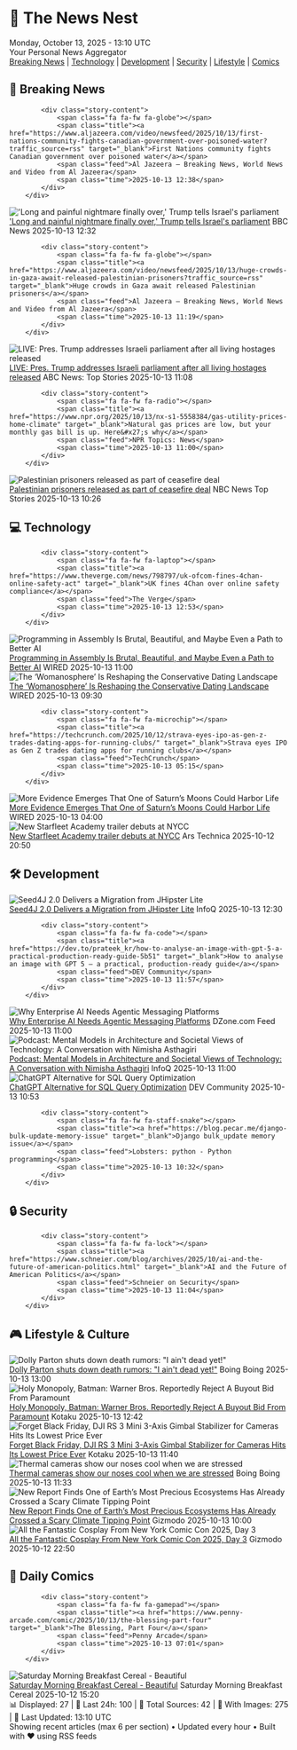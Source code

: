<!-- Processing 54 RSS feeds at 2025-10-13 13:09:58 UTC -->
<!-- Processing: XKCD -->
<!-- Processing: Dilbert -->
<!-- Processing: Cyanide & Happiness -->
<!-- Processing: Girl Genius -->
<!-- Processing: Dinosaur Comics -->
<!-- Processing: CNN Top Stories -->
<!-- Processing: CNN Breaking News -->
<!-- Processing: BBC World News -->
<!-- Processing: BBC Breaking News -->
<!-- Processing: Al Jazeera Breaking News -->
<!-- Processing: NPR News -->
<!-- Processing: CBC News -->
<!-- Error processing https://rss.cbc.ca/lineup/topstories.xml: The read operation timed out -->
<!-- Processing: Reuters Top News -->
<!-- Processing: Associated Press Breaking -->
<!-- Processing: The Verge -->
<!-- Processing: Ars Technica -->
<!-- Processing: Hacker News -->
<!-- Processing: StackOverflow Blog -->
<!-- Processing: It's FOSS -->
<!-- Processing: Red Hat Blog -->
<!-- Processing: Ubuntu Blog -->
<!-- Processing: InfoQ -->
<!-- Processing: Coding Horror -->
<!-- Processing: Kotaku -->
<!-- Processing: Boing Boing -->
<!-- Generated 8 new posts out of 25 feeds processed -->
<div class="newspaper-header">
    <h1 class="newspaper-title">📰 The News Nest</h1>
    <div class="newspaper-date">Monday, October 13, 2025 - 13:10 UTC</div>
    <div class="newspaper-subtitle">Your Personal News Aggregator</div>
</div>

<div class="newspaper-nav">
    <a href="#breaking">Breaking News</a> |
    <a href="#tech">Technology</a> |
    <a href="#dev">Development</a> |
    <a href="#security">Security</a> |
    <a href="#lifestyle">Lifestyle</a> |
    <a href="#webcomics">Comics</a>
</div>

<div class="news-section breaking-news" id="breaking">
<h2 class="section-header">🚨 Breaking News</h2>
<div class="stories-container">
<div class="story">
            
            <div class="story-content">
                <span class="fa fa-fw fa-globe"></span>
                <span class="title"><a href="https://www.aljazeera.com/video/newsfeed/2025/10/13/first-nations-community-fights-canadian-government-over-poisoned-water?traffic_source=rss" target="_blank">First Nations community fights Canadian government over poisoned water</a></span>
                <span class="feed">Al Jazeera – Breaking News, World News and Video from Al Jazeera</span>
                <span class="time">2025-10-13 12:38</span>
            </div>
        </div>
<div class="story">
            <img src="https://ichef.bbci.co.uk/ace/standard/240/cpsprodpb/01fa/live/8d3048d0-a82a-11f0-b741-177e3e2c2fc7.jpg" alt="&#x27;Long and painful nightmare finally over,&#x27; Trump tells Israel&#x27;s parliament" class="story-image" loading="lazy" onerror="this.style.display='none'">
            <div class="story-content">
                <span class="fa fa-fw fa-earth-americas"></span>
                <span class="title"><a href="https://www.bbc.com/news/articles/c709jxxrrvlo?at_medium=RSS&at_campaign=rss" target="_blank">&#x27;Long and painful nightmare finally over,&#x27; Trump tells Israel&#x27;s parliament</a></span>
                <span class="feed">BBC News</span>
                <span class="time">2025-10-13 12:32</span>
            </div>
        </div>
<div class="story">
            
            <div class="story-content">
                <span class="fa fa-fw fa-globe"></span>
                <span class="title"><a href="https://www.aljazeera.com/video/newsfeed/2025/10/13/huge-crowds-in-gaza-await-released-palestinian-prisoners?traffic_source=rss" target="_blank">Huge crowds in Gaza await released Palestinian prisoners</a></span>
                <span class="feed">Al Jazeera – Breaking News, World News and Video from Al Jazeera</span>
                <span class="time">2025-10-13 11:19</span>
            </div>
        </div>
<div class="story">
            <img src="https://s.abcnews.com/images/US/abcnewsl-abc-ml-250107_1736267930625_hpMain_4x3t_384.jpg" alt="LIVE:  Pres. Trump addresses Israeli parliament after all living hostages released" class="story-image" loading="lazy" onerror="this.style.display='none'">
            <div class="story-content">
                <span class="fa fa-fw fa-tv"></span>
                <span class="title"><a href="https://abcnews.go.com/Live/video/abcnews-live-41463246" target="_blank">LIVE:  Pres. Trump addresses Israeli parliament after all living hostages released</a></span>
                <span class="feed">ABC News: Top Stories</span>
                <span class="time">2025-10-13 11:08</span>
            </div>
        </div>
<div class="story">
            
            <div class="story-content">
                <span class="fa fa-fw fa-radio"></span>
                <span class="title"><a href="https://www.npr.org/2025/10/13/nx-s1-5558384/gas-utility-prices-home-climate" target="_blank">Natural gas prices are low, but your monthly gas bill is up. Here&#x27;s why</a></span>
                <span class="feed">NPR Topics: News</span>
                <span class="time">2025-10-13 11:00</span>
            </div>
        </div>
<div class="story">
            <img src="https://media-cldnry.s-nbcnews.com/image/upload/t_fit_1500w/mpx/2704722219/2025_10/1760351194410_f_vert_brk_palestinian_prisoners_release_251013_720x1280-aztglo.jpg" alt="Palestinian prisoners released as part of ceasefire deal" class="story-image" loading="lazy" onerror="this.style.display='none'">
            <div class="story-content">
                <span class="fa fa-fw fa-broadcast-tower"></span>
                <span class="title"><a href="https://www.nbcnews.com/video/shorts/palestinian-prisoners-released-as-part-of-ceasefire-deal-249762373503" target="_blank">Palestinian prisoners released as part of ceasefire deal</a></span>
                <span class="feed">NBC News Top Stories</span>
                <span class="time">2025-10-13 10:26</span>
            </div>
        </div>
</div>
</div>
<div class="news-section tech-news" id="tech">
<h2 class="section-header">💻 Technology</h2>
<div class="stories-container">
<div class="story">
            
            <div class="story-content">
                <span class="fa fa-fw fa-laptop"></span>
                <span class="title"><a href="https://www.theverge.com/news/798797/uk-ofcom-fines-4chan-online-safety-act" target="_blank">UK fines 4Chan over online safety compliance</a></span>
                <span class="feed">The Verge</span>
                <span class="time">2025-10-13 12:53</span>
            </div>
        </div>
<div class="story">
            <img src="https://media.wired.com/photos/68e6c45f693f7ce213ae491f/master/pass/MR%20011%20'Assembly%20Codes'.jpg" alt="Programming in Assembly Is Brutal, Beautiful, and Maybe Even a Path to Better AI" class="story-image" loading="lazy" onerror="this.style.display='none'">
            <div class="story-content">
                <span class="fa fa-fw fa-bolt"></span>
                <span class="title"><a href="https://www.wired.com/story/programming-assembly-artificial-intelligence/" target="_blank">Programming in Assembly Is Brutal, Beautiful, and Maybe Even a Path to Better AI</a></span>
                <span class="feed">WIRED</span>
                <span class="time">2025-10-13 11:00</span>
            </div>
        </div>
<div class="story">
            <img src="https://media.wired.com/photos/68d5b99da0b397cb2d09d6e2/master/pass/Conservative-OnlyFans-Star-Anya-Lacey-Tradwife-Dating-Site-Culture-IMG_4355.jpg" alt="The ‘Womanosphere’ Is Reshaping the Conservative Dating Landscape" class="story-image" loading="lazy" onerror="this.style.display='none'">
            <div class="story-content">
                <span class="fa fa-fw fa-bolt"></span>
                <span class="title"><a href="https://www.wired.com/story/the-womanosphere-is-reshaping-the-conservative-dating-landscape/" target="_blank">The ‘Womanosphere’ Is Reshaping the Conservative Dating Landscape</a></span>
                <span class="feed">WIRED</span>
                <span class="time">2025-10-13 09:30</span>
            </div>
        </div>
<div class="story">
            
            <div class="story-content">
                <span class="fa fa-fw fa-microchip"></span>
                <span class="title"><a href="https://techcrunch.com/2025/10/12/strava-eyes-ipo-as-gen-z-trades-dating-apps-for-running-clubs/" target="_blank">Strava eyes IPO as Gen Z trades dating apps for running clubs</a></span>
                <span class="feed">TechCrunch</span>
                <span class="time">2025-10-13 05:15</span>
            </div>
        </div>
<div class="story">
            <img src="https://media.wired.com/photos/68e3e026f36681f1f18c8cb7/master/pass/encelado.jpg" alt="More Evidence Emerges That One of Saturn’s Moons Could Harbor Life" class="story-image" loading="lazy" onerror="this.style.display='none'">
            <div class="story-content">
                <span class="fa fa-fw fa-bolt"></span>
                <span class="title"><a href="https://www.wired.com/story/more-evidence-emerges-that-one-of-saturns-moons-could-harbor-life/" target="_blank">More Evidence Emerges That One of Saturn’s Moons Could Harbor Life</a></span>
                <span class="feed">WIRED</span>
                <span class="time">2025-10-13 04:00</span>
            </div>
        </div>
<div class="story">
            <img src="https://cdn.arstechnica.net/wp-content/uploads/2025/10/academy1-500x500.jpg" alt="New Starfleet Academy trailer debuts at NYCC" class="story-image" loading="lazy" onerror="this.style.display='none'">
            <div class="story-content">
                <span class="fa fa-fw fa-cog"></span>
                <span class="title"><a href="https://arstechnica.com/culture/2025/10/new-starfleet-academy-trailer-debuts-at-nycc/" target="_blank">New Starfleet Academy trailer debuts at NYCC</a></span>
                <span class="feed">Ars Technica</span>
                <span class="time">2025-10-12 20:50</span>
            </div>
        </div>
</div>
</div>
<div class="news-section dev-news" id="dev">
<h2 class="section-header">🛠️ Development</h2>
<div class="stories-container">
<div class="story">
            <img src="https://res.infoq.com/news/2025/10/seed4j-migration-jhipster/en/headerimage/java-istock-image-01-1760302097265.jpg" alt="Seed4J 2.0 Delivers a Migration from JHipster Lite" class="story-image" loading="lazy" onerror="this.style.display='none'">
            <div class="story-content">
                <span class="fa fa-fw fa-info-circle"></span>
                <span class="title"><a href="https://www.infoq.com/news/2025/10/seed4j-migration-jhipster/?utm_campaign=infoq_content&utm_source=infoq&utm_medium=feed&utm_term=global" target="_blank">Seed4J 2.0 Delivers a Migration from JHipster Lite</a></span>
                <span class="feed">InfoQ</span>
                <span class="time">2025-10-13 12:30</span>
            </div>
        </div>
<div class="story">
            
            <div class="story-content">
                <span class="fa fa-fw fa-code"></span>
                <span class="title"><a href="https://dev.to/prateek_kr/how-to-analyse-an-image-with-gpt-5-a-practical-production-ready-guide-5b51" target="_blank">How to analyse an image with GPT 5 — a practical, production-ready guide</a></span>
                <span class="feed">DEV Community</span>
                <span class="time">2025-10-13 11:57</span>
            </div>
        </div>
<div class="story">
            <img src="https://dz2cdn1.dzone.com/thumbnail?fid=18692434&w=600" alt="Why Enterprise AI Needs Agentic Messaging Platforms" class="story-image" loading="lazy" onerror="this.style.display='none'">
            <div class="story-content">
                <span class="fa fa-fw fa-newspaper"></span>
                <span class="title"><a href="https://dzone.com/articles/enterprise-ai-agentic-messaging-platforms" target="_blank">Why Enterprise AI Needs Agentic Messaging Platforms</a></span>
                <span class="feed">DZone.com Feed</span>
                <span class="time">2025-10-13 11:00</span>
            </div>
        </div>
<div class="story">
            <img src="https://res.infoq.com/podcasts/mental-models-architecture-societal-views/en/smallimage/the-infoq-podcast-logo-thumbnail-1759407837280.jpg" alt="Podcast: Mental Models in Architecture and Societal Views of Technology: A Conversation with Nimisha Asthagiri" class="story-image" loading="lazy" onerror="this.style.display='none'">
            <div class="story-content">
                <span class="fa fa-fw fa-info-circle"></span>
                <span class="title"><a href="https://www.infoq.com/podcasts/mental-models-architecture-societal-views/?utm_campaign=infoq_content&utm_source=infoq&utm_medium=feed&utm_term=global" target="_blank">Podcast: Mental Models in Architecture and Societal Views of Technology: A Conversation with Nimisha Asthagiri</a></span>
                <span class="feed">InfoQ</span>
                <span class="time">2025-10-13 11:00</span>
            </div>
        </div>
<div class="story">
            <img src="https://media2.dev.to/dynamic/image/width=800%2Cheight=%2Cfit=scale-down%2Cgravity=auto%2Cformat=auto/https%3A%2F%2Fdev-to-uploads.s3.amazonaws.com%2Fuploads%2Farticles%2Fm7qn0etf2c8822wi5fn0.png" alt="ChatGPT Alternative for SQL Query Optimization" class="story-image" loading="lazy" onerror="this.style.display='none'">
            <div class="story-content">
                <span class="fa fa-fw fa-code"></span>
                <span class="title"><a href="https://dev.to/drupaladmin/chatgpt-alternative-for-sql-query-optimization-2mbi" target="_blank">ChatGPT Alternative for SQL Query Optimization</a></span>
                <span class="feed">DEV Community</span>
                <span class="time">2025-10-13 10:53</span>
            </div>
        </div>
<div class="story">
            
            <div class="story-content">
                <span class="fa fa-fw fa-staff-snake"></span>
                <span class="title"><a href="https://blog.pecar.me/django-bulk-update-memory-issue" target="_blank">Django bulk_update memory issue</a></span>
                <span class="feed">Lobsters: python - Python programming</span>
                <span class="time">2025-10-13 10:32</span>
            </div>
        </div>
</div>
</div>
<div class="news-section security-news" id="security">
<h2 class="section-header">🔒 Security</h2>
<div class="stories-container">
<div class="story">
            
            <div class="story-content">
                <span class="fa fa-fw fa-lock"></span>
                <span class="title"><a href="https://www.schneier.com/blog/archives/2025/10/ai-and-the-future-of-american-politics.html" target="_blank">AI and the Future of American Politics</a></span>
                <span class="feed">Schneier on Security</span>
                <span class="time">2025-10-13 11:04</span>
            </div>
        </div>
</div>
</div>
<div class="news-section lifestyle-news" id="lifestyle">
<h2 class="section-header">🎮 Lifestyle & Culture</h2>
<div class="stories-container">
<div class="story">
            <img src="https://i0.wp.com/boingboing.net/wp-content/uploads/2025/10/dolly-parton.jpg?fit=1200%2C960&amp;quality=60&amp;ssl=1" alt="Dolly Parton shuts down death rumors: &quot;I ain&#x27;t dead yet!&quot;" class="story-image" loading="lazy" onerror="this.style.display='none'">
            <div class="story-content">
                <span class="fa fa-fw fa-arrow-right"></span>
                <span class="title"><a href="https://boingboing.net/2025/10/13/dolly-parton-reassures-anxious-nation-with-proof-of-life.html" target="_blank">Dolly Parton shuts down death rumors: &quot;I ain&#x27;t dead yet!&quot;</a></span>
                <span class="feed">Boing Boing</span>
                <span class="time">2025-10-13 13:00</span>
            </div>
        </div>
<div class="story">
            <img src="https://kotaku.com/app/uploads/2025/10/warner-paramount.jpg" alt="Holy Monopoly, Batman: Warner Bros. Reportedly Reject A Buyout Bid From Paramount" class="story-image" loading="lazy" onerror="this.style.display='none'">
            <div class="story-content">
                <span class="fa fa-fw fa-gamepad"></span>
                <span class="title"><a href="https://kotaku.com/holy-monopoly-batman-warner-bros-reportedly-reject-a-buyout-bid-from-paramount-2000634581" target="_blank">Holy Monopoly, Batman: Warner Bros. Reportedly Reject A Buyout Bid From Paramount</a></span>
                <span class="feed">Kotaku</span>
                <span class="time">2025-10-13 12:42</span>
            </div>
        </div>
<div class="story">
            <img src="https://kotaku.com/app/uploads/2025/10/DJIRS3Mini-1280x853.jpg" alt="Forget Black Friday, DJI RS 3 Mini 3-Axis Gimbal Stabilizer for Cameras Hits Its Lowest Price Ever" class="story-image" loading="lazy" onerror="this.style.display='none'">
            <div class="story-content">
                <span class="fa fa-fw fa-gamepad"></span>
                <span class="title"><a href="https://kotaku.com/forget-black-friday-dji-rs-3-mini-3-axis-gimbal-stabilizer-for-cameras-hits-its-lowest-price-ever-2000634108" target="_blank">Forget Black Friday, DJI RS 3 Mini 3-Axis Gimbal Stabilizer for Cameras Hits Its Lowest Price Ever</a></span>
                <span class="feed">Kotaku</span>
                <span class="time">2025-10-13 11:40</span>
            </div>
        </div>
<div class="story">
            <img src="https://i0.wp.com/boingboing.net/wp-content/uploads/2025/10/coldnoses.webp?fit=1536%2C864&amp;quality=55&amp;ssl=1" alt="Thermal cameras show our noses cool when we are stressed" class="story-image" loading="lazy" onerror="this.style.display='none'">
            <div class="story-content">
                <span class="fa fa-fw fa-arrow-right"></span>
                <span class="title"><a href="https://boingboing.net/2025/10/13/thermal-cameras-show-our-noses-cool-when-we-are-stressed.html" target="_blank">Thermal cameras show our noses cool when we are stressed</a></span>
                <span class="feed">Boing Boing</span>
                <span class="time">2025-10-13 11:33</span>
            </div>
        </div>
<div class="story">
            <img src="https://gizmodo.com/app/uploads/2025/10/coral-bleaching-1280x853.jpg" alt="New Report Finds One of Earth’s Most Precious Ecosystems Has Already Crossed a Scary Climate Tipping Point" class="story-image" loading="lazy" onerror="this.style.display='none'">
            <div class="story-content">
                <span class="fa fa-fw fa-computer"></span>
                <span class="title"><a href="https://gizmodo.com/new-report-finds-earths-most-precious-ecosystems-coral-reefs-scary-climate-tipping-point-2000671008" target="_blank">New Report Finds One of Earth’s Most Precious Ecosystems Has Already Crossed a Scary Climate Tipping Point</a></span>
                <span class="feed">Gizmodo</span>
                <span class="time">2025-10-13 10:00</span>
            </div>
        </div>
<div class="story">
            <img src="https://gizmodo.com/app/uploads/2025/10/new-york-comic-con-2025-cosplay-day-3-flash-sonic-1280x853.jpg" alt="All the Fantastic Cosplay From New York Comic Con 2025, Day 3" class="story-image" loading="lazy" onerror="this.style.display='none'">
            <div class="story-content">
                <span class="fa fa-fw fa-computer"></span>
                <span class="title"><a href="https://gizmodo.com/nycc-2025-cosplay-gallery-day-3-2000669203" target="_blank">All the Fantastic Cosplay From New York Comic Con 2025, Day 3</a></span>
                <span class="feed">Gizmodo</span>
                <span class="time">2025-10-12 22:50</span>
            </div>
        </div>
</div>
</div>
<div class="news-section webcomics-section" id="webcomics">
<h2 class="section-header">🎨 Daily Comics</h2>
<div class="stories-container">
<div class="story">
            
            <div class="story-content">
                <span class="fa fa-fw fa-gamepad"></span>
                <span class="title"><a href="https://www.penny-arcade.com/comic/2025/10/13/the-blessing-part-four" target="_blank">The Blessing, Part Four</a></span>
                <span class="feed">Penny Arcade</span>
                <span class="time">2025-10-13 07:01</span>
            </div>
        </div>
<div class="story">
            <img src="https://www.smbc-comics.com/comics/1760236954-20251012.png" alt="Saturday Morning Breakfast Cereal - Beautiful" class="story-image" loading="lazy" onerror="this.style.display='none'">
            <div class="story-content">
                <span class="fa fa-fw fa-smile"></span>
                <span class="title"><a href="https://www.smbc-comics.com/comic/beautiful-4" target="_blank">Saturday Morning Breakfast Cereal - Beautiful</a></span>
                <span class="feed">Saturday Morning Breakfast Cereal</span>
                <span class="time">2025-10-12 15:20</span>
            </div>
        </div>
</div>
</div>

<div class="newspaper-footer">
    <div class="stats">
        📊 Displayed: 27 | 📅 Last 24h: 100 | 📡 Total Sources: 42 | 📸 With Images: 275 |
        🔄 Last Updated: 13:10 UTC
    </div>
    <div class="footer-note">
        Showing recent articles (max 6 per section) • Updated every hour • Built with ❤️ using RSS feeds
    </div>
</div>
